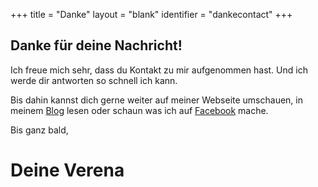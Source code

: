 +++
title = "Danke"
layout = "blank"
identifier = "dankecontact"
+++


<div class="sub-hero dankecontact"></div>
<h2 class="sub-hero-img-text">Danke für deine Nachricht!</h2>

Ich freue mich sehr, dass du Kontakt zu mir aufgenommen hast. Und ich werde dir antworten so schnell ich kann.

Bis dahin kannst dich gerne weiter auf meiner Webseite umschauen, in meinem <a href="/blog/">Blog</a> lesen oder schaun was ich auf <a href="https://www.facebook.com/VerenaOrtlieb/" target="_blank">Facebook</a> mache.

Bis ganz bald,

<h1 class="signature">Deine Verena</h1>

